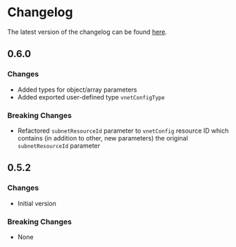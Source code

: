 # Changelog

The latest version of the changelog can be found [here](https://github.com/Azure/bicep-registry-modules/blob/main/avm/res/virtual-machine-images/image-template/CHANGELOG.md).

## 0.6.0

### Changes

- Added types for object/array parameters
- Added exported user-defined type `vnetConfigType`

### Breaking Changes

- Refactored `subnetResourceId` parameter to `vnetConfig` resource ID which contains (in addition to other, new parameters) the original `subnetResourceId` parameter

## 0.5.2

### Changes

- Initial version

### Breaking Changes

- None
